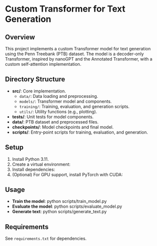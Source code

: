 # Custom Transformer for Text Generation

## Overview
This project implements a custom Transformer model for text generation using the Penn Treebank (PTB) dataset. The model is a decoder-only Transformer, inspired by nanoGPT and the Annotated Transformer, with a custom self-attention implementation.

## Directory Structure
- **src/**: Core implementation.
  - `data/`: Data loading and preprocessing.
  - `models/`: Transformer model and components.
  - `training/`: Training, evaluation, and generation scripts.
  - `utils/`: Utility functions (e.g., plotting).
- **tests/**: Unit tests for model components.
- **data/**: PTB dataset and preprocessed files.
- **checkpoints/**: Model checkpoints and final model.
- **scripts/**: Entry-point scripts for training, evaluation, and generation.

## Setup
1. Install Python 3.11.
2. Create a virtual environment:
3. Install dependencies:
4. (Optional) For GPU support, install PyTorch with CUDA:

## Usage
- **Train the model**:
python scripts/train_model.py
- **Evaluate the model**:
python scripts/evaluate_model.py
- **Generate text**:
python scripts/generate_text.py

## Requirements
See `requirements.txt` for dependencies.
